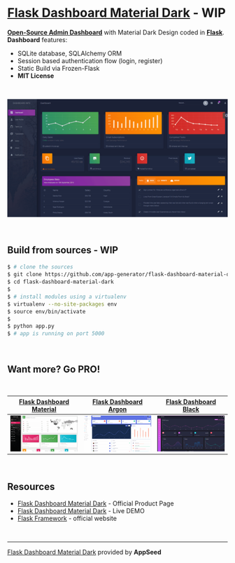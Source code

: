 # [Flask Dashboard Material Dark](https://appseed.us/admin-dashboards/flask-dashboard-material-dark) - WIP

**[Open-Source Admin Dashboard](https://appseed.us/admin-dashboards/open-source)** with Material Dark Design coded in **[Flask](https://palletsprojects.com/p/flask/)**. **Dashboard** features:

- SQLite database, SQLAlchemy ORM
- Session based authentication flow (login, register)
- Static Build via Frozen-Flask
- **MIT License**

<br />

![Flask Dashboard Material Dark - Open-Source Admin Panel](https://raw.githubusercontent.com/app-generator/static/master/products/flask-dashboard-material-dark-intro.gif)

<br />

## Build from sources - WIP

```bash
$ # clone the sources
$ git clone https://github.com/app-generator/flask-dashboard-material-dark.git
$ cd flask-dashboard-material-dark
$
$ # install modules using a virtualenv
$ virtualenv --no-site-packages env
$ source env/bin/activate
$
$ python app.py
$ # app is running on port 5000
```

<br />

## Want more? Go PRO!

<br />

| [Flask Dashboard Material](https://appseed.us/admin-dashboards/flask-dashboard-material-pro) | [Flask Dashboard Argon](https://appseed.us/admin-dashboards/flask-dashboard-argon-pro) | [Flask Dashboard Black](https://appseed.us/admin-dashboards/flask-dashboard-black-pro) |
| --- | --- | --- |
| [![Flask Dashboard Material PRO](https://raw.githubusercontent.com/app-generator/static/master/products/flask-dashboard-material-pro-intro.gif)](https://appseed.us/admin-dashboards/flask-dashboard-material-pro)  | [![Flask Dashboard Argon PRO](https://raw.githubusercontent.com/app-generator/static/master/products/flask-dashboard-argon-pro-intro.gif)](https://appseed.us/admin-dashboards/flask-dashboard-argon-pro) | [![Flask Dashboard Black PRO](https://raw.githubusercontent.com/app-generator/static/master/products/flask-dashboard-black-pro-intro.gif)](https://appseed.us/admin-dashboards/flask-dashboard-black-pro)

<br />

## Resources

- [Flask Dashboard Material Dark](https://appseed.us/admin-dashboards/flask-dashboard-material-dark) - Official Product Page
- [Flask Dashboard Material Dark](https://flask-dashboard-material-dark.appseed.us/) - Live DEMO
- [Flask Framework](https://palletsprojects.com/p/flask/) - official website
 
<br />
 
---
[Flask Dashboard Material Dark](https://appseed.us/admin-dashboards/flask-dashboard-material-dark) provided by **AppSeed**
